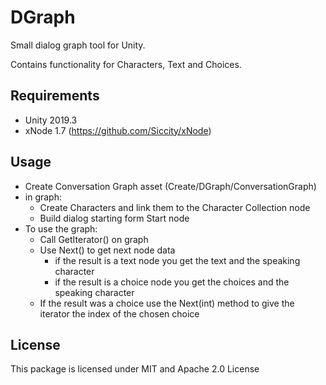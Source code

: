 # DGraph

Small dialog graph tool for Unity.

Contains functionality for Characters, Text and Choices.

## Requirements
- Unity 2019.3
- xNode 1.7 (https://github.com/Siccity/xNode)

## Usage
- Create Conversation Graph asset (Create/DGraph/ConversationGraph)
- in graph:
    - Create Characters and link them to the Character Collection node
    - Build dialog starting form Start node
- To use the graph:
    - Call GetIterator() on graph
    - Use Next() to get next node data
        - if the result is a text node you get the text and the speaking character
        - if the result is a choice node you get the choices and the speaking character
    - If the result was a choice use the Next(int) method to give the iterator the index of the chosen choice

## License

This package is licensed under MIT and Apache 2.0 License
